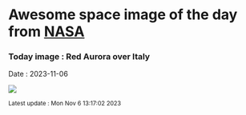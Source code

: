 
# Awesome space image of the day from [NASA](https://api.nasa.gov/)

### Today image : Red Aurora over Italy
Date : 2023-11-06

![](https://apod.nasa.gov/apod/image/2311/RedAuroraItaly_Hofer_1080.jpg)

<small>Latest update : Mon Nov  6 13:17:02 2023</small>
        